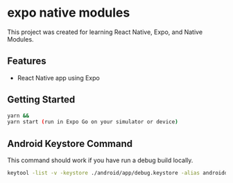 # expo native modules

This project was created for learning React Native, Expo, and Native Modules.

## Features

- React Native app using Expo

## Getting Started

```bash
yarn &&
yarn start (run in Expo Go on your simulator or device)
```

## Android Keystore Command

This command should work if you have run a debug build locally.

```bash
keytool -list -v -keystore ./android/app/debug.keystore -alias androiddebugkey -storepass android -keypass android
```
